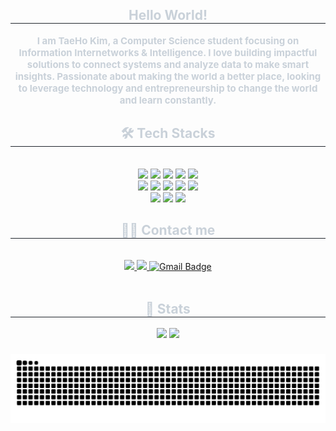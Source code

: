 <div align= "center"> 
    <h2 style="border-bottom: 1px solid #21262d; color: #c9d1d9;"> Hello World!  </h2>  
    <div style="font-weight: 700; font-size: 15px; text-align: center; color: #c9d1d9;"> I am TaeHo Kim, a Computer Science student focusing on Information Internetworks & Intelligence. I love building impactful solutions to connect systems and analyze data to make smart insights. Passionate about making the world a better place, looking to leverage technology and entrepreneurship to change the world and learn constantly.
    </div>
    <div align= "center">
    <h2 style="border-bottom: 1px solid #21262d; color: #c9d1d9;"> 🛠️ Tech Stacks </h2> <br> 
    <div style="margin: 0 auto; text-align: center;" align= "center"> <img src="https://img.shields.io/badge/Android-3DDC84?style=for-the-badge&logo=Android&logoColor=white">
          <img src="https://img.shields.io/badge/Expo-000020?style=for-the-badge&logo=Expo&logoColor=white">
          <img src="https://img.shields.io/badge/Keras-D00000?style=for-the-badge&logo=Keras&logoColor=white">
          <img src="https://img.shields.io/badge/Java-007396?style=for-the-badge&logo=Java&logoColor=white">
          <img src="https://img.shields.io/badge/Javascript-F7DF1E?style=for-the-badge&logo=Javascript&logoColor=white">
          <br/><img src="https://img.shields.io/badge/Node.js-339933?style=for-the-badge&logo=Node.js&logoColor=white">
          <img src="https://img.shields.io/badge/Python-3776AB?style=for-the-badge&logo=Python&logoColor=white">
          <img src="https://img.shields.io/badge/PyTorch-EE4C2C?style=for-the-badge&logo=PyTorch&logoColor=white">
          <img src="https://img.shields.io/badge/React-61DAFB?style=for-the-badge&logo=React&logoColor=white">
          <img src="https://img.shields.io/badge/ReactNative-61DAFB?style=for-the-badge&logo=React&logoColor=white">
          <br/><img src="https://img.shields.io/badge/Tensorflow-FF6F00?style=for-the-badge&logo=Tensorflow&logoColor=white">
          <img src="https://img.shields.io/badge/Flutter-02569B?style=for-the-badge&logo=Flutter&logoColor=white">
          <img src="https://img.shields.io/badge/Matlab-0076a8?style=for-the-badge&logo=Matlab&logoColor=white">
          </div>
    </div>
    <div align= "center">
    <h2 style="border-bottom: 1px solid #21262d; color: #c9d1d9;"> 🧑‍💻 Contact me </h2> <br> 
    <div align= "center"> <a href=https://www.facebook.com/profile.php?id=100008089565610> <img src="https://img.shields.io/badge/Facebook-1877F2?style=for-the-badge&logo=Facebook&logoColor=white&link=https://www.facebook.com/profile.php?id=100008089565610"> </a>
         <a href=https://www.instagram.com/thkim01/> <img src="https://img.shields.io/badge/Instagram-E4405F?style=for-the-badge&logo=Instagram&logoColor=white&link=https://www.instagram.com/thkim01/"> </a>
        <a href="mailto:thkim210414@gmail.com">
          <img src="https://img.shields.io/badge/Gmail-EA4335?style=for-the-badge&logo=Gmail&logoColor=white" alt="Gmail Badge">
            </a>
          </div>  <br> 
    <div align= "center">  </div> 
    </div>
    <div align= "center"> 
    <h2 style="border-bottom: 1px solid #21262d; color: #c9d1d9;"> 🏅 Stats </h2> <div align= "center"> <img src="https://github-readme-stats.vercel.app/api?username=tkim602&bg_color=180,000000,&title_color=000000&text_color=000000"
         /> <img src="https://github-readme-stats.vercel.app/api/top-langs/?username=tkim602&layout=compact&bg_color=180,000000,&title_color=000000&text_color=000000"
           /> </div> 
    </div>
    
###
<div align="center">
  <picture>
    <source media="(prefers-color-scheme: dark)" srcset="https://raw.githubusercontent.com/tkim602/tkim602/output/github-contribution-grid-snake-dark.svg" />
    <source media="(prefers-color-scheme: light)" srcset="https://raw.githubusercontent.com/tkim602/tkim602/output/github-contribution-grid-snake.svg" />
    <img alt="GitHub Snake Animation" src="https://raw.githubusercontent.com/tkim602/tkim602/output/github-contribution-grid-snake.svg" />
  </picture>
</div>


###
